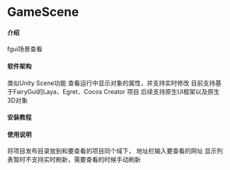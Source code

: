 # GameScene

#### 介绍
fgui场景查看

#### 软件架构
类似Unity Scene功能 查看运行中显示对象的属性，并支持实时修改
目前支持基于FairyGui的Laya、Egret、Cocos Creator 项目
后续支持原生UI框架以及原生3D对象
#### 安装教程

 
#### 使用说明

将项目发布目录放到和要查看的项目同个域下， 地址栏输入要查看的网址
显示列表暂时不支持实时刷新，需要查看的时候手动刷新





